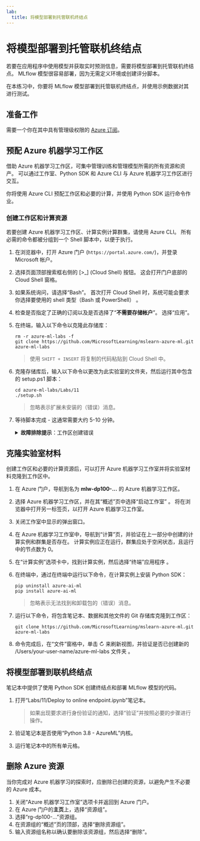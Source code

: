 ```yaml
---
lab:
  title: 将模型部署到托管联机终结点
---
```


# 将模型部署到托管联机终结点

若要在应用程序中使用模型并获取实时预测信息，需要将模型部署到托管联机终结点。 MLflow 模型很容易部署，因为无需定义环境或创建评分脚本。

在本练习中，你要将 MLflow 模型部署到托管联机终结点，并使用示例数据对其进行测试。 

## 准备工作

需要一个你在其中具有管理级权限的 [Azure 订阅](https://azure.microsoft.com/free?azure-portal=true)。

## 预配 Azure 机器学习工作区

借助 Azure 机器学习工作区，可集中管理训练和管理模型所需的所有资源和资产。 可以通过工作室、Python SDK 和 Azure CLI 与 Azure 机器学习工作区进行交互。 

你将使用 Azure CLI 预配工作区和必要的计算，并使用 Python SDK 运行命令作业。

### 创建工作区和计算资源

若要创建 Azure 机器学习工作区、计算实例计算群集，请使用 Azure CLI。 所有必需的命令都被分组到一个 Shell 脚本中，以便于执行。

1. 在浏览器中，打开 Azure 门户 (`https://portal.azure.com/`)，并登录 Microsoft 帐户。
1. 选择页面顶部搜索框右侧的 \[>_] (Cloud Shell) 按钮。 这会打开门户底部的 Cloud Shell 窗格。
1. 如果系统询问，请选择“Bash”。 首次打开 Cloud Shell 时，系统可能会要求你选择要使用的 shell 类型（Bash 或 PowerShell） 。
1. 检查是否指定了正确的订阅以及是否选择了“**不需要存储帐户**”。 选择“应用”。
1. 在终端，输入以下命令以克隆此存储库：

    ```azurecli
    rm -r azure-ml-labs -f
    git clone https://github.com/MicrosoftLearning/mslearn-azure-ml.git azure-ml-labs
    ```

    > 使用 `SHIFT + INSERT` 将复制的代码粘贴到 Cloud Shell 中。

1. 克隆存储库后，输入以下命令以更改为此实验室的文件夹，然后运行其中包含的 setup.ps1 脚本：

    ```azurecli
    cd azure-ml-labs/Labs/11
    ./setup.sh
    ```

    > 忽略表示扩展未安装的（错误）消息。

1. 等待脚本完成 - 这通常需要大约 5-10 分钟。

    <details>
    <summary><b>故障排除提示</b>：工作区创建错误</summary><br>
    <p>如果在通过 CLI 运行安装脚本时收到错误，则需要手动预配资源：</p>
    <ol>
        <li>在 Azure 门户的“主页”中，选择<b>+“创建资源”</b>。</li>
        <li>搜索<i>机器学习</i>，然后选择“<b>Azure 机器学习</b>”。 选择<b>创建</b>。</li>
        <li>使用以下设置创建新的“Azure 机器学习”资源： <ul>
                <li><b>订阅</b>：Azure 订阅</li>
                <li>资源组：rg-dp100-labs</li>
                <li><b>工作区名称</b>：mlw-dp100-labs</li>
                <li>区域：选择最靠近你的地理区域</li>
                <li>存储帐户：请记下要为工作区创建的默认新存储帐户</li>
                <li>密钥保管库：请记下要为工作区创建的默认新密钥保管库</li>
                <li>Application Insights：请记下要为工作区创建的默认新 Application Insights</li>
                <li>容器注册表：无（第一次将模型部署到容器时，将自动创建一个）</li>
            </ul>
        <li>选择<b>审查 + 创建</b>，等待创建工作区及其关联资源 - 这通常需要大约 5 分钟。</li>
        <li>选择“<b>转到资源</b>”，并在其“<b>概述</b>”页中选择“<b>启动工作室</b>”。 将在浏览器中打开另一标签页，以打开 Azure 机器学习工作室。</li>
        <li>关闭工作室中显示的弹出窗口。</li>
        <li>在 Azure 机器学习工作室中，导航到“<b>计算</b>”页，然后选择“<b>计算实例</b>”选项卡下的“<b>+新建</b>”。</li>
        <li>为计算实例指定唯一的名称，然后选择 <b>Standard_DS11_v2</b> 作为虚拟机大小。</li>
        <li>选择“查看 + 创建”，然后选择“创建” 。</li>
        <li>接下来，选择“<b>计算群集</b>”选项卡，然后选择“<b>+ 新建</b>”。</li>
        <li>选择与创建工作区的区域相同的区域，然后选择 <b>Standard_DS11_v2</b> 作为虚拟机大小。 选择“下一步”<b></b></li>
        <li>为群集指定唯一的名称，然后选择“<b>创建</b>”。</li>
    </ol>
    </details>

## 克隆实验室材料

创建工作区和必要的计算资源后，可以打开 Azure 机器学习工作室并将实验室材料克隆到工作区中。 

1. 在 Azure 门户，导航到名为 **mlw-dp100-...** 的 Azure 机器学习工作区。
1. 选择 Azure 机器学习工作区，并在其“概述”页中选择“启动工作室” 。 将在浏览器中打开另一标签页，以打开 Azure 机器学习工作室。
1. 关闭工作室中显示的弹出窗口。
1. 在 Azure 机器学习工作室中，导航到“计算”页，并验证在上一部分中创建的计算实例和群集是否存在。 计算实例应正在运行，群集应处于空闲状态，且运行中的节点数为 0。
1. 在“计算实例”选项卡中，找到计算实例，然后选择“终端”应用程序 。
1. 在终端中，通过在终端中运行以下命令，在计算实例上安装 Python SDK：

    ```
    pip uninstall azure-ai-ml
    pip install azure-ai-ml
    ```

    > 忽略表示无法找到和卸载包的（错误）消息。

1. 运行以下命令，将包含笔记本、数据和其他文件的 Git 存储库克隆到工作区：

    ```
    git clone https://github.com/MicrosoftLearning/mslearn-azure-ml.git azure-ml-labs
    ```

1. 命令完成后，在“文件”窗格中，单击 &#8635; 来刷新视图，并验证是否已创建新的 /Users/your-user-name/azure-ml-labs 文件夹  。

## 将模型部署到联机终结点

笔记本中提供了使用 Python SDK 创建终结点和部署 MLflow 模型的代码。

1. 打开“Labs/11/Deploy to online endpoint.ipynb”笔记本。

    > 如果出现要求进行身份验证的通知，选择“验证”并按照必要的步骤进行操作。

1. 验证笔记本是否使用“Python 3.8 - AzureML”内核。
1. 运行笔记本中的所有单元格。

## 删除 Azure 资源

当你完成对 Azure 机器学习的探索时，应删除已创建的资源，以避免产生不必要的 Azure 成本。

1. 关闭“Azure 机器学习工作室”选项卡并返回到 Azure 门户。
1. 在 Azure 门户的**主页**上，选择“资源组”。
1. 选择“rg-dp100-...”资源组。
1. 在资源组的“概述”页的顶部，选择“删除资源组”。
1. 输入资源组名称以确认要删除该资源组，然后选择“删除”。

